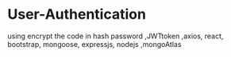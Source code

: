 # User-Authentication
using encrypt the code in  hash password ,JWTtoken ,axios, react, bootstrap, mongoose, expressjs, nodejs ,mongoAtlas
